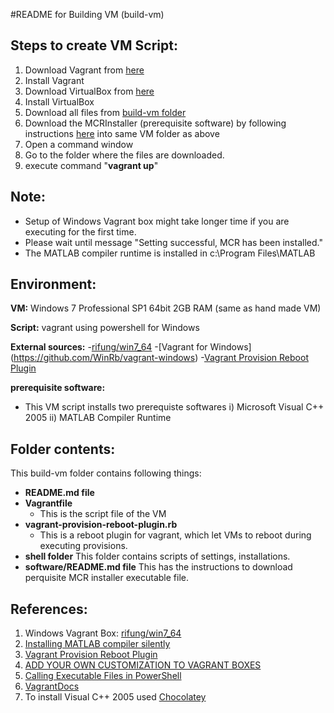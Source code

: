 #README for Building VM (build-vm)

Steps to create VM Script:
-----
1. Download Vagrant from [here](https://www.vagrantup.com/)
2. Install Vagrant
3. Download VirtualBox from [here](https://www.virtualbox.org/wiki/Downloads)
4. Install VirtualBox
5. Download all files from [build-vm folder](https://github.com/SoftwareEngineeringToolDemos/FSE-2014-RaPiD/tree/master/build-vm)
6. Download the MCRInstaller (prerequisite software) by following instructions [here](https://github.com/SoftwareEngineeringToolDemos/FSE-2014-RaPiD/blob/master/build-vm/software/README.md) into same VM folder as above
7. Open a command window
8. Go to the folder where the files are downloaded.
9. execute command "__vagrant up__"

Note:
------
- Setup of Windows Vagrant box might take longer time if you are executing for the first time.
- Please wait until message "Setting successful, MCR has been installed."
- The MATLAB compiler runtime is installed in c:\Program Files\MATLAB

Environment:
------
__VM:__ Windows 7 Professional SP1 64bit 2GB RAM (same as hand made VM)

__Script:__ vagrant using powershell for Windows

__External sources:__ 
-[rifung/win7_64](https://atlas.hashicorp.com/rifung/boxes/win7_64)
-[Vagrant for Windows] (https://github.com/WinRb/vagrant-windows)
-[Vagrant Provision Reboot Plugin](https://github.com/exratione/vagrant-provision-reboot) 

__prerequisite software:__ 
- This VM script installs two prerequiste softwares i) Microsoft Visual C++ 2005 ii) MATLAB Compiler Runtime


Folder contents:
-----
This build-vm folder contains following things:
- __README.md file__
- __Vagrantfile__
  - This is the script file of the VM
- __vagrant-provision-reboot-plugin.rb__
  - This is a reboot plugin for vagrant, which let VMs to reboot during executing provisions.
- __shell folder__
  This folder contains scripts of settings, installations.
- __software/README.md file__
  This has the instructions to download perquisite MCR installer executable file.

References:
-----
1. Windows Vagrant Box: [rifung/win7_64](https://atlas.hashicorp.com/rifung/boxes/win7_64)
2. [Installing MATLAB compiler silently](http://uk.mathworks.com/matlabcentral/answers/106020-how-do-i-silently-install-the-matlab-compiler-runtime-mcr)
3. [Vagrant Provision Reboot Plugin](https://github.com/exratione/vagrant-provision-reboot)
4. [ADD YOUR OWN CUSTOMIZATION TO VAGRANT BOXES](https://mkrmr.wordpress.com/2012/08/12/add-your-own-customization-to-vagrant-boxes/)
5. [Calling Executable Files in PowerShell](http://www.andyparkhill.co.uk/2012/02/calling-executable-files-in-powershell.html)
6. [VagrantDocs](http://docs-v1.vagrantup.com/v1/docs/getting-started/index.html)
7. To install Visual C++ 2005 used [Chocolatey](https://chocolatey.org/packages/vcredist2005)
